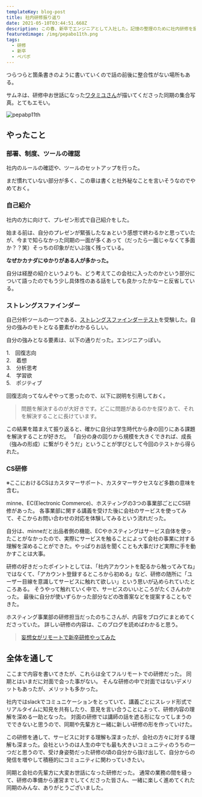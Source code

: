 ```yaml
---
templateKey: blog-post
title: 社内研修振り返り
date: 2021-05-10T03:44:51.668Z
description: この春、新卒でエンジニアとして入社した。記憶の整理のために社内研修を振り返る。
featuredimage: /img/pepabo11th.png
tags:
  - 研修
  - 新卒
  - ペパボ
---
```

つらつらと箇条書きのように書いていくので話の前後に整合性がない場所もある。

サムネは、研修中お世話になった[ワタミユさん](https://twitter.com/_wtmy)が描いてくださった同期の集合写真。とてもエモい。

![pepabp11th](/img/pepabo11th.png "pepabo11th")

## やったこと

### 部署、制度、ツールの確認

社内のルールの確認や、ツールのセットアップを行った。

まだ慣れていない部分が多く、この章は書くと社外秘なことを言いそうなのでやめておく。

### 自己紹介

社内の方に向けて、プレゼン形式で自己紹介をした。

始まる前は、自分のプレゼンが緊張したなぁという感想で終わるかと思っていたが、今まで知らなかった同期の一面が多くあって（だったら一面じゃなくて多面か？？笑）そっちの印象がだいぶ強く残っている。

**なぜかカナダにゆかりがある人が多かった。**

自分は経歴の紹介というよりも、どう考えてこの会社に入ったのかという部分について語ったのでもう少し具体性のある話をしても良かったかなーと反省している。

### ストレングスファインダー

自己分析ツールの一つである、[ストレングスファインダーテスト](https://www.gallup.com/cliftonstrengths)を受験した。自分の強みのモトとなる要素がわかるらしい。

自分の強みとなる要素は、以下の通りだった。エンジニアっぽい。

1.　回復志向\
2.　着想\
3.　分析思考\
4.　学習欲\
5.　ポジティブ

回復志向ってなんぞやって思ったので、以下に説明を引用しておく。

> 問題を解決するのが大好きです。どこに問題があるのかを探りあて、それを解決することに長けています。

この結果を踏まえて振り返ると、確かに自分は学生時代から身の回りにある課題を解決することが好きだ。
「自分の身の回りから規模を大きくできれば、成長（強みの形成）に繋がりそうだ」ということが学びとして今回のテストから得られた。

### CS研修

※ここにおけるCSはカスタマーサポート、カスタマーサクセスなど多数の意味を含む。

minne、EC(Electronic Commerce)、ホスティングの3つの事業部ごとにCS研修があった。
各事業部に関する講義を受けた後に会社のサービスを使ってみて、そこからお問い合わせの対応を体験してみるという流れだった。

自分は、minneだと出品者側の機能、ECやホスティングはサービス自体を使ったことがなかったので、実際にサービスを触ることによって会社の事業に対する理解を深めることができた。やっぱりお話を聞くことも大事だけど実際に手を動かすことは大事。

研修の好きだったポイントとしては、「社内アカウントを配るから触ってみてね」ではなくて、「アカウント登録するところから初める」など、研修の随所に「ユーザー目線を意識してサービスに触れて欲しい」という思いが込められていたところある。
そうやって触れていく中で、サービスのいいところがたくさんわかった。
最後に自分が使いずらかった部分などの改善案などを提案することもできた。

ホスティング事業部の研修担当だったのちこさんが、内容をブログにまとめてくださっていた。
詳しい研修の内容は、このブログを読めばわかると思う。

> [妄想女がリモートで新卒研修やってみた](https://note.com/ayanck/n/n976ecaf220c4)

## 全体を通して

ここまで内容を書いてきたが、これらは全てフルリモートでの研修だった。
同期とはいまだに対面で会った事がない。
そんな研修の中で対面ではないデメリットもあったが、メリットも多かった。

社内ではslackでコミュニケーションをとっていて、講義ごとにスレッド形式でリアルタイムに知見を共有したり、意見を言い合うことによって、研修内容の理解を深める一助となった。
対面の研修では講師の話を遮る形になってしまうのでできないと思うので、同期や先輩方と一緒に新しい研修の形を作っていけた。

この研修を通して、サービスに対する理解も深まったが、会社の方々に対する理解も深まった。会社というのは人生の中でも最も大きいコミュニティのうちの一つだと思うので、受け身姿勢だった研修の頃の自分から抜け出して、自分からの発信を増やして積極的にコミュニティに関わっていきたい。

同期と会社の先輩方に大変お世話になった研修だった。
通常の業務の間を縫って、研修の準備から運営までしてくださった皆さん、一緒に楽しく進めてくれた同期のみんな、ありがとうございました。